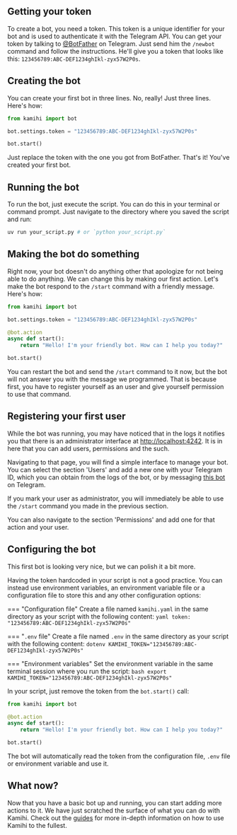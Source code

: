 ## Getting your token

To create a bot, you need a token. This token is a unique identifier for your bot and is used to authenticate it
with the Telegram API. You can get your token by talking to [@BotFather](https://t.me/botfather) on Telegram. Just
send him the `/newbot` command and follow the instructions. He'll give you a token that looks like this:
`123456789:ABC-DEF1234ghIkl-zyx57W2P0s`.

## Creating the bot

You can create your first bot in three lines. No, really! Just three lines. Here's how:

```python
from kamihi import bot

bot.settings.token = "123456789:ABC-DEF1234ghIkl-zyx57W2P0s"

bot.start()
```

Just replace the token with the one you got from BotFather. That's it! You've created your first bot.

## Running the bot

To run the bot, just execute the script. You can do this in your terminal or command prompt. Just navigate to the
directory where you saved the script and run:

```bash
uv run your_script.py # or `python your_script.py`
```

## Making the bot do something

Right now, your bot doesn't do anything other that apologize for not being able to do anything. We can change this
by making our first action. Let's make the bot respond to the `/start` command with a friendly message. Here's how:

```python
from kamihi import bot

bot.settings.token = "123456789:ABC-DEF1234ghIkl-zyx57W2P0s"

@bot.action
async def start():
    return "Hello! I'm your friendly bot. How can I help you today?"

bot.start()
```

You can restart the bot and send the `/start` command to it now, but the bot will not answer you with the message we programmed. That is because first, you have to register yourself as an user and give yourself permission to use that command.

## Registering your first user

While the bot was running, you may have noticed that in the logs it notifies you that there is an administrator interface at [http://localhost:4242](http://localhost:4242). It is in here that you can add users, permissions and the such.

Navigating to that page, you will find a simple interface to manage your bot. You can select the section 'Users' and add a new one with your Telegram ID, which you can obtain from the logs of the bot, or by messaging [this bot](https://t.me/myidbot) on Telegram.

If you mark your user as administrator, you will immediately be able to use the `/start` command you made in the previous section.

You can also navigate to the section 'Permissions' and add one for that action and your user.

## Configuring the bot

This first bot is looking very nice, but we can polish it a bit more.

Having the token hardcoded in your script is not a good practice. You can instead use environment variables, an
environment variable file or a configuration file to store this and any other configuration options:

=== "Configuration file"
    Create a file named `kamihi.yaml` in the same directory as your script with the following content:
    ```yaml
    token: "123456789:ABC-DEF1234ghIkl-zyx57W2P0s"
    ```

=== "`.env` file"
    Create a file named `.env` in the same directory as your script with the following content:
    ```dotenv
    KAMIHI_TOKEN="123456789:ABC-DEF1234ghIkl-zyx57W2P0s"
    ```

=== "Environment variables"
    Set the environment variable in the same terminal session where you run the script:
    ```bash
    export KAMIHI_TOKEN="123456789:ABC-DEF1234ghIkl-zyx57W2P0s"
    ```

In your script, just remove the token from the `bot.start()` call:
```python
from kamihi import bot

@bot.action
async def start():
    return "Hello! I'm your friendly bot. How can I help you today?"

bot.start()
```

The bot will automatically read the token from the configuration file, `.env` file or environment variable and use it.

## What now?

Now that you have a basic bot up and running, you can start adding more actions to it. We have just scratched the surface of what you can do with Kamihi. Check out the [guides](https://kamihi-dev.github.io/kamihi/guides/) for more in-depth information on how to use Kamihi to the fullest.
